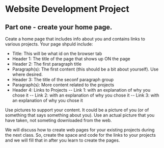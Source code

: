 # Website Development Project
## Part one - create your home page.
Ceate a home page that includes info about you and contains links to various projects.  Your page shpuld include:
- Title: This will be what id on the browser tab
- Header 1: The title of the page that shows up ON the page
- Header 2: The first paragraph title
- Paragraph(s): The first content (this should be a bit about yourself). Use <br> where desired.
- Header 3: The title of the seconf paragraph group
- Paragraph(s): More content related to the projects
- Header 4: Links to Projects
-- Link 1: with an explanation of why you chose it
-- Link 2: with an explanation of why you chose it
-- Link 3: with an explanation of why you chose it

Use pictures to support your content.  It could be a picture of you (or of something that says something about you).  Use an actual picture that you have taken, not someting downloaded from the web.

We will discuss how to create web pages for your existing projects during the next class.  So, create the space and code for the links to your projects and we will fill that in after you learn to create the pages. 
